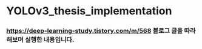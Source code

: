 # YOLOv3_thesis_implementation
### https://deep-learning-study.tistory.com/m/568 블로그 글을 따라해보며 실행한 내용입니다.
